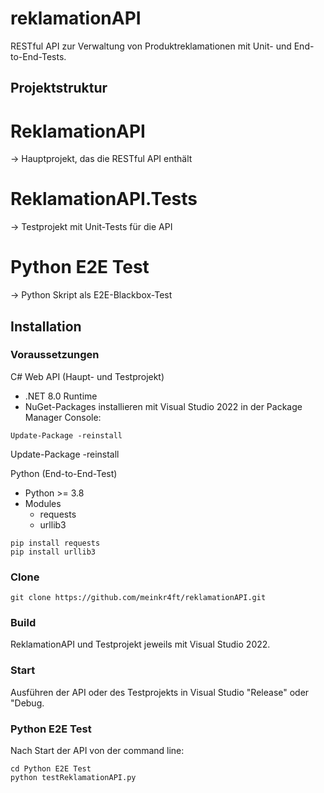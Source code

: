 # reklamationAPI
RESTful API zur Verwaltung von Produktreklamationen mit Unit- und End-to-End-Tests.

## Projektstruktur
# ReklamationAPI
-> Hauptprojekt, das die RESTful API enthält

# ReklamationAPI.Tests
-> Testprojekt mit Unit-Tests für die API

# Python E2E Test
-> Python Skript als E2E-Blackbox-Test

## Installation

### Voraussetzungen
C# Web API (Haupt- und Testprojekt)
- .NET 8.0 Runtime
- NuGet-Packages installieren mit Visual Studio 2022 in der Package Manager Console:
```console
Update-Package -reinstall
```
Update-Package -reinstall

Python (End-to-End-Test)
- Python >= 3.8
- Modules
  - requests
  - urllib3
```console
pip install requests
pip install urllib3
```

### Clone
```console
git clone https://github.com/meinkr4ft/reklamationAPI.git
```

### Build
ReklamationAPI und Testprojekt jeweils mit Visual Studio 2022.

### Start
Ausführen der API oder des Testprojekts in Visual Studio "Release" oder "Debug.

### Python E2E Test
Nach Start der API von der command line:
```console
cd Python E2E Test
python testReklamationAPI.py
```

